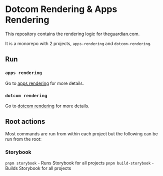 # Dotcom Rendering & Apps Rendering

This repository contains the rendering logic for theguardian.com.

It is a monorepo with 2 projects, `apps-rendering` and `dotcom-rendering`.

## Run

### `apps rendering`

Go to [apps rendering](apps-rendering/README.md) for more details.

### `dotcom rendering`

Go to [dotcom rendering](dotcom-rendering/README.md) for more details.

## Root actions

Most commands are run from within each project but the following can be run from the root:

### Storybook

`pnpm storybook` - Runs Storybook for all projects
`pnpm build-storybook` - Builds Storybook for all projects

